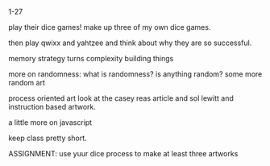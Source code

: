 1-27

play their dice games!  make up three of my own dice games.


then play qwixx and yahtzee and think about why they are so successful.

memory
strategy
turns
complexity
building things


more on randomness: what is randomness?  is anything random?
some more random art

process oriented art
look at the casey reas article and sol lewitt and instruction based artwork.

a little more on javascript

keep class pretty short.





ASSIGNMENT:  use yuur dice process to make at least three artworks



